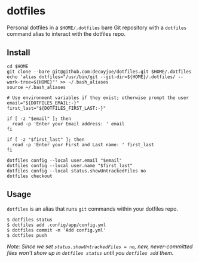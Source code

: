 
# dotfiles

Personal dotfiles in a `$HOME/.dotfiles` bare Git repository with a `dotfiles`
command alias to interact with the dotfiles repo.

## Install

```shell
cd $HOME
git clone --bare git@github.com:decoyjoe/dotfiles.git $HOME/.dotfiles
echo 'alias dotfiles="/usr/bin/git --git-dir=${HOME}/.dotfiles/ --work-tree=${HOME}"' >> ~/.bash_aliases
source ~/.bash_aliases

# Use environment variables if they exist; otherwise prompt the user
email="${DOTFILES_EMAIL:-}"
first_last="${DOTFILES_FIRST_LAST:-}"

if [ -z "$email" ]; then
  read -p 'Enter your Email address: ' email
fi

if [ -z "$first_last" ]; then
  read -p 'Enter your First and Last name: ' first_last
fi

dotfiles config --local user.email "$email"
dotfiles config --local user.name "$first_last"
dotfiles config --local status.showUntrackedFiles no
dotfiles checkout
```

## Usage

`dotfiles` is an alias that runs `git` commands within your dotfiles repo.

```console
$ dotfiles status
$ dotfiles add .config/app/config.yml
$ dotfiles commit -m 'Add config.yml'
$ dotfiles push
```

_Note: Since we set `status.showUntrackedFiles = no`, new, never-committed files
won't show up in `dotfiles status` until you `dotfiles add` them._


